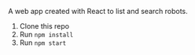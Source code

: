 A web app created with React to list and search robots.

1. Clone this repo
2. Run `npm install`
3. Run `npm start`
